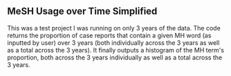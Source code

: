 ## MeSH Usage over Time Simplified
This was a test project I was running on only 3 years of the data. The code returns the proportion of case reports that contain a given MH word (as inputted by user) over 3 years (both individually across the 3 years as well as a total across the 3 years). It finally outputs a histogram of the MH term's proportion, both across the 3 years individually as well as a total across the 3 years. 
